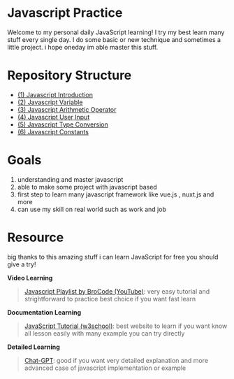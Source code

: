 
# Javascript Practice
Welcome to my personal daily JavaScript learning! I try my best learn many stuff every single day. I do some basic or new technique and sometimes a little project. i hope oneday im able master this stuff.

# Repository Structure

 - [(1) Javascript Introduction](https://github.com/Psycopros/Javascript-Practice/tree/main/(1)_Javascript_introduction)
 - [(2) Javascript Variable](https://github.com/Psycopros/Javascript-Practice/tree/main/(2)_Javascript_variable)
 - [(3) Javascript Arithmetic Operator](https://github.com/Psycopros/Javascript-Practice/tree/main/(3)_Javascript_Arithmetic_operator)
 - [(4) Javascript User Input](https://github.com/Psycopros/Javascript-Practice/tree/main/(4)_User_input)
 - [(5) Javascript Type Conversion](https://github.com/Psycopros/Javascript-Practice/tree/main/(5)_Javascript_type_conversion)
 - [(6) Javascript Constants](https://github.com/Psycopros/Javascript-Practice/tree/main/(6)_Javascript_constants)

# Goals

 1. understanding and master javascript
 2. able to make some project with javascript based
 3. first step to learn many javascript framework like vue.js , nuxt.js and more
 4. can use my skill on real world such as work and job

#  Resource
big thanks to this amazing stuff i can learn JavaScript for free you should give a try!

**Video Learning**
>[Javascript Playlist by BroCode (YouTube)](https://www.youtube.com/playlist?list=PLZPZq0r_RZOMRMjHB_IEBjOW_ufr00yG1): very easy tutorial and strightforward to practice best choice if you want fast learn


**Documentation Learning**
>[JavaScript Tutorial (w3school)](https://www.w3schools.com/js/): best website to learn if you want know all lesson easily with many example you can try directly


**Detailed Learning**
>[Chat-GPT](https://chatgpt.com/): good if you want very detailed explanation and more advanced case of javascript implementation or example
